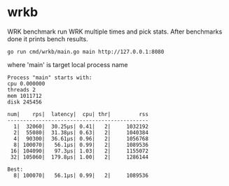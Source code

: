 # wrkb

WRK benchmark run WRK multiple times and pick stats.
After benchmarks done it prints bench results.

```
go run cmd/wrkb/main.go main http://127.0.0.1:8080
```

where 'main' is target local process name

```
Process "main" starts with:
cpu 0.000000
threads 2
mem 1011712
disk 245456

num|    rps|  latency|  cpu| thr|         rss
---------------------------------------------
  1|  32060|  30.25µs| 0.41|   2|     1032192
  2|  55080|  31.38µs| 0.63|   2|     1040384
  4|  90300|  36.61µs| 0.96|   2|     1056768
  8| 100070|   56.1µs| 0.99|   2|     1089536
 16| 104090|   97.3µs| 1.03|   2|     1155072
 32| 105060|  179.8µs| 1.00|   2|     1286144

Best:
  8| 100070|   56.1µs| 0.99|   2|     1089536
```
